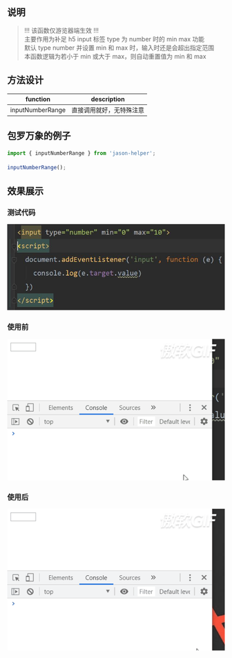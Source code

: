 ## 说明
> !!! 该函数仅游览器端生效 !!! <br/>
> 主要作用为补足 h5 input 标签 type 为 number 时的 min max 功能 <br/>
> 默认 type number 并设置 min 和 max 时，输入时还是会超出指定范围 <br/>
> 本函数逻辑为若小于 min 或大于 max，则自动重置值为 min 和 max
## 方法设计

 function          | description
 ----------------- | -----------------------
 inputNumberRange  | 直接调用就好，无特殊注意
 
## 包罗万象的例子
```javascript
import { inputNumberRange } from 'jason-helper';

inputNumberRange();
```
## 效果展示

### 测试代码
![](./images/code.jpg)

### 使用前
![](./images/before.gif)

### 使用后
![](./images/after.gif)
